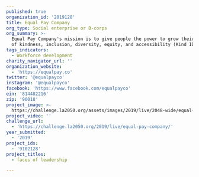 ```yaml
---
published: true
organization_id: '2019128'
title: Equal Pay Company
org_type: Social enterprise or B-corps
org_summary: >-
  Equal Pay Company's mission is to give people the power to grow their practice
  of kindness, inclusion, diversity, equity, and accessibility (Kind IDEA).
tags_indicators:
  - Workforce development
charity_navigator_url: ''
organization_website:
  - 'https://equalpay.co'
twitter: '@equalpayco'
instagram: '@equalpayco'
facebook: 'https://www.facebook.com/equalpayco'
ein: '814482216'
zip: '90018'
project_image: >-
  https://challenge.la2050.org/assets/images/2019/live/2048-wide/equal-pay-company.jpg
project_video: ''
challenge_url:
  - 'https://challenge.la2050.org/2019/live/equal-pay-company/'
year_submitted:
  - '2019'
project_ids:
  - '9102128'
project_titles:
  - faces of leadership

---
```

